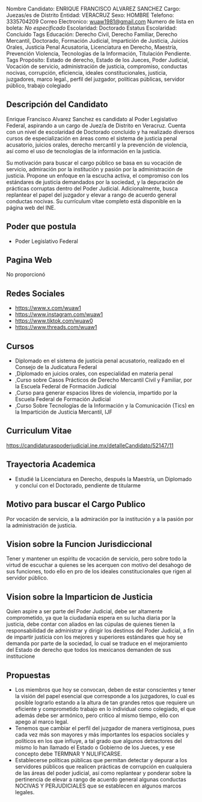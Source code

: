 Nombre Candidato: ENRIQUE FRANCISCO ALVAREZ SANCHEZ
Cargo: Juezas/es de Distrito
Entidad: VERACRUZ
Sexo: HOMBRE
Telefono: 3335704209
Correo Electronico: wuaw1981@gmail.com
Numero de lista en boleta: *No especificado*
Escolaridad: Doctorado
Estatus Escolaridad: Concluido
Tags Educación: Derecho Civil, Derecho Familiar, Derecho Mercantil, Doctorado, Formación Judicial, Impartición de Justicia, Juicios Orales, Justicia Penal Acusatoria, Licenciatura en Derecho, Maestría, Prevención Violencia, Tecnologías de la Información, Titulación Pendiente.
Tags Propósito: Estado de derecho, Estado de los Jueces, Poder Judicial, Vocación de servicio, administración de justicia, compromiso, conductas nocivas, corrupción, eficiencia, ideales constitucionales, justicia, juzgadores, marco legal., perfil del juzgador, políticas públicas, servidor público, trabajo colegiado


## Descripción del Candidato 

Enrique Francisco Alvarez Sanchez es candidato al Poder Legislativo Federal, aspirando a un cargo de Juez/a de Distrito en Veracruz. Cuenta con un nivel de escolaridad de Doctorado concluido y ha realizado diversos cursos de especialización en áreas como el sistema de justicia penal acusatorio, juicios orales, derecho mercantil y la prevención de violencia, así como el uso de tecnologías de la información en la justicia.

Su motivación para buscar el cargo público se basa en su vocación de servicio, admiración por la institución y pasión por la administración de justicia. Propone un enfoque en la escucha activa, el compromiso con los estándares de justicia demandados por la sociedad, y la depuración de prácticas corruptas dentro del Poder Judicial. Adicionalmente, busca replantear el papel del juzgador y elevar a rango de acuerdo general conductas nocivas. Su currículum vitae completo está disponible en la página web del INE.


## Poder que postula

- Poder Legislativo Federal


## Pagina Web

No proporcionó


## Redes Sociales

- https://www.x.com/wuaw1
- https://www.instagram.com/wuaw1
- https://www.tiktok.com/wuaw0
- https://www.threads.com/wuaw1


## Cursos

- Diplomado en el sistema de justicia penal acusatorio, realizado en el Consejo de la Judicatura Federal
- ,Diplomado en juicios orales, con especialidad en materia penal
- ,Curso sobre Casos Prácticos de Derecho Mercantil Civil y Familiar, por la Escuela Federal de Formación Judicial
- ,Curso para generar espacios libres de violencia, impartido por la Escuela Federal de Formación Judicial
- ,Curso Sobre Tecnologías de la Información y la Comunicación (Tics) en la Impartición de Justicia Mercantil, IJF


## Curriculum Vitae

https://candidaturaspoderjudicial.ine.mx/detalleCandidato/52147/11


## Trayectoria Academica

- Estudié la Licenciatura en Derecho, después la Maestría, un Diplomado y concluí con el Doctorado, pendiente de titularme


## Motivo para buscar el Cargo Publico

Por vocación de servicio, a la admiración por la institución y a la pasión por la administración de justicia.


## Vision sobre la Funcion Jurisdiccional

Tener y mantener un espíritu de vocación de servicio, pero sobre todo la virtud de escuchar a quienes se les acerquen con motivo del desahogo de sus funciones, todo ello en pro de los ideales constitucionales que rigen al servidor público.


## Vision sobre la Imparticion de Justicia

Quien aspire a ser parte del Poder Judicial, debe ser altamente comprometido, ya que la ciudadanía espera en su lucha diaria por la justicia, debe contar con aliados en las cúpulas de quienes tienen la responsabilidad de administrar y dirigir los destinos del Poder Judicial, a fin de impartir justicia con los mejores y superiores estándares que hoy se demanda por parte de la sociedad, lo cual se traduce en el mejoramiento del Estado de derecho que todos los mexicanos demanden de sus institucione


## Propuestas

- Los miembros que hoy se convocan, deben de estar conscientes y tener la visión del papel esencial que corresponde a los juzgadores, lo cual es posible lograrlo estando a la altura de tan grandes retos que requiere un eficiente y comprometido trabajo en lo individual como colegiado, el que además debe ser armónico, pero critico al mismo tiempo, ello con apego al marco legal.
- Tenemos que cambiar el perfil del juzgador de manera vertiginosa, pues cada vez más son mayores y más importantes los espacios sociales y políticos en los que influye, a tal grado que algunos detractores del mismo lo han llamado el Estado o Gobierno de los Jueces, y ese concepto debe TERMNAR Y NULIFICARSE.
- Establecerse políticas públicas que permitan detectar y depurar a los servidores públicos que realicen prácticas de corrupción en cualquiera de las áreas del poder judicial, así como replantear y ponderar sobre la pertinencia de elevar a rango de acuerdo general algunas conductas NOCIVAS Y PERJUDICIALES que se establecen en algunos marcos legales.

